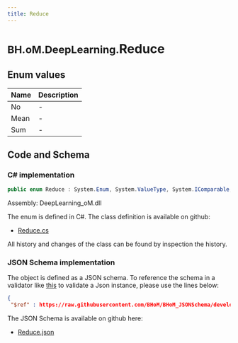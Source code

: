 ```yaml
---
title: Reduce
---
```


# <small>BH.oM.DeepLearning.</small>**Reduce**



## Enum values

| Name            | Description                                                    |
|-----------------|----------------------------------------------------------------|
| No |  -  |
| Mean |  -  |
| Sum |  -  |


## Code and Schema

### C# implementation

``` C# title="C#"
public enum Reduce : System.Enum, System.ValueType, System.IComparable, System.ISpanFormattable, System.IFormattable, System.IConvertible
```

Assembly: DeepLearning_oM.dll

The enum is defined in C#. The class definition is available on github:

- [Reduce.cs](https://github.com/BHoM/BHoM/blob/develop/DeepLearning_oM/Enums\Reduce.cs)

All history and changes of the class can be found by inspection the history.
### JSON Schema implementation

The object is defined as a JSON schema. To reference the schema in a validator like [this](https://www.jsonschemavalidator.net/) to validate a Json instance, please use the lines below:

``` json title="JSON Schema"
{
 "$ref" : https://raw.githubusercontent.com/BHoM/BHoM_JSONSchema/develop/DeepLearning_oM/Reduce.json}
```

The JSON Schema is available on github here:

- [Reduce.json](https://github.com/BHoM/BHoM_JSONSchema/blob/develop/DeepLearning_oM/Reduce.json)
